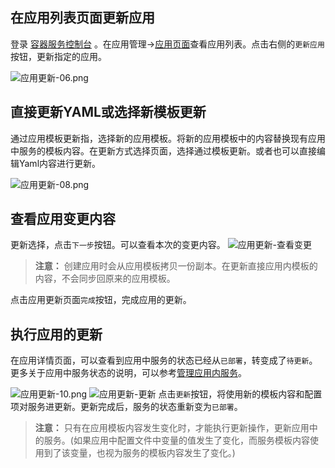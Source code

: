 ## 在应用列表页面更新应用

登录 [容器服务控制台](https://console.cloud.tencent.com/ccs) 。在应用管理->[应用页面][1]查看应用列表。点击右侧的`更新应用`按钮，更新指定的应用。

![应用更新-06.png][2]

## 直接更新YAML或选择新模板更新

通过应用模板更新指，选择新的应用模板。将新的应用模板中的内容替换现有应用中服务的模板内容。在更新方式选择页面，选择通过模板更新。或者也可以直接编辑Yaml内容进行更新。

![应用更新-08.png][3]

## 查看应用变更内容

更新选择，点击`下一步`按钮。可以查看本次的变更内容。
![应用更新-查看变更][4]

>**注意：**
>创建应用时会从应用模板拷贝一份副本。在更新直接应用内模板的内容，不会同步回原来的应用模板。

点击应用更新页面`完成`按钮，完成应用的更新。

## 执行应用的更新

在应用详情页面，可以查看到应用中服务的状态已经从`已部署`，转变成了`待更新`。更多关于应用中服务状态的说明，可以参考[管理应用内服务][7]。

![应用更新-10.png][8]
![应用更新-更新][9]
点击`更新`按钮，将使用新的模板内容和配置项对服务进更新。更新完成后，服务的状态重新变为`已部署`。


>**注意：**
>只有在应用模板内容发生变化时，才能执行更新操作，更新应用中的服务。(如果应用中配置文件中变量的值发生了变化，而服务模板内容使用到了该变量，也视为服务的模板内容发生了变化。)

  [1]: https://console.cloud.tencent.com/ccs/application
  [2]: https://mc.qcloudimg.com/static/img/3e0c65b322ed2d00b00740ad5bde061c/image.png
  [3]: https://mc.qcloudimg.com/static/img/f193819c4aa94c38a2ade5424d14fab2/image.png
  [4]: https://mc.qcloudimg.com/static/img/a13f93b7c425aefd1d0886f77e9de288/image.png
  [5]: https://mc.qcloudimg.com/static/img/0f6c15f0d641dbaf3f4083e60bf2f6fa/image.png

  [7]: https://cloud.tencent.com/document/product/457/11989
  [8]: https://mc.qcloudimg.com/static/img/46a5f28849df686e31e3d98a98c91ebd/image.png
  [9]: https://mc.qcloudimg.com/static/img/2ffa4bad944797fd50a85bd47f288eea/image.png